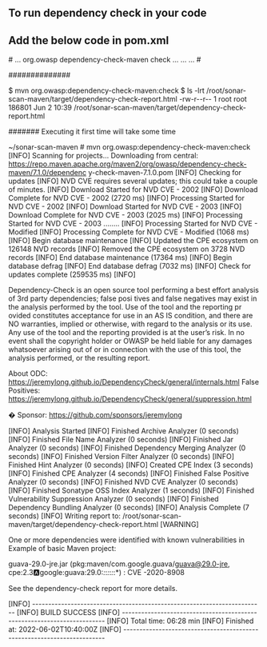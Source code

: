 ##  To run dependency check in your code
##  Add the below code in pom.xml
#<project>
    <build>
        <plugins>
            ...
            <plugin>
              <groupId>org.owasp</groupId>
              <artifactId>dependency-check-maven</artifactId>
              <executions>
                  <execution>
                      <goals>
                          <goal>check</goal>
                      </goals>
                  </execution>
              </executions>
            </plugin>
            ...
        </plugins>
        ...
    </build>
    ...
#</project>

##############

$ mvn org.owasp:dependency-check-maven:check
$ ls -lrt /root/sonar-scan-maven/target/dependency-check-report.html
-rw-r--r--    1 root     root        186801 Jun  2 10:39 /root/sonar-scan-maven/target/dependency-check-report.html

#######
Executing it first time will take some time

~/sonar-scan-maven # mvn org.owasp:dependency-check-maven:check
[INFO] Scanning for projects...
Downloading from central: https://repo.maven.apache.org/maven2/org/owasp/dependency-check-maven/7.1.0/dependenc
y-check-maven-7.1.0.pom
[INFO] Checking for updates
[INFO] NVD CVE requires several updates; this could take a couple of minutes.
[INFO] Download Started for NVD CVE - 2002
[INFO] Download Complete for NVD CVE - 2002  (2720 ms)
[INFO] Processing Started for NVD CVE - 2002
[INFO] Download Started for NVD CVE - 2003
[INFO] Download Complete for NVD CVE - 2003  (2025 ms)
[INFO] Processing Started for NVD CVE - 2003
........
[INFO] Processing Started for NVD CVE - Modified
[INFO] Processing Complete for NVD CVE - Modified  (1068 ms)
[INFO] Begin database maintenance
[INFO] Updated the CPE ecosystem on 126148 NVD records
[INFO] Removed the CPE ecosystem on 3728 NVD records
[INFO] End database maintenance (17364 ms)
[INFO] Begin database defrag
[INFO] End database defrag (7032 ms)
[INFO] Check for updates complete (259535 ms)
[INFO]

Dependency-Check is an open source tool performing a best effort analysis of 3rd party dependencies; false posi
tives and false negatives may exist in the analysis performed by the tool. Use of the tool and the reporting pr
ovided constitutes acceptance for use in an AS IS condition, and there are NO warranties, implied or otherwise,
 with regard to the analysis or its use. Any use of the tool and the reporting provided is at the user’s risk.
In no event shall the copyright holder or OWASP be held liable for any damages whatsoever arising out of or in
connection with the use of this tool, the analysis performed, or the resulting report.


   About ODC: https://jeremylong.github.io/DependencyCheck/general/internals.html
   False Positives: https://jeremylong.github.io/DependencyCheck/general/suppression.html

� Sponsor: https://github.com/sponsors/jeremylong


[INFO] Analysis Started
[INFO] Finished Archive Analyzer (0 seconds)
[INFO] Finished File Name Analyzer (0 seconds)
[INFO] Finished Jar Analyzer (0 seconds)
[INFO] Finished Dependency Merging Analyzer (0 seconds)
[INFO] Finished Version Filter Analyzer (0 seconds)
[INFO] Finished Hint Analyzer (0 seconds)
[INFO] Created CPE Index (3 seconds)
[INFO] Finished CPE Analyzer (4 seconds)
[INFO] Finished False Positive Analyzer (0 seconds)
[INFO] Finished NVD CVE Analyzer (0 seconds)
[INFO] Finished Sonatype OSS Index Analyzer (1 seconds)
[INFO] Finished Vulnerability Suppression Analyzer (0 seconds)
[INFO] Finished Dependency Bundling Analyzer (0 seconds)
[INFO] Analysis Complete (7 seconds)
[INFO] Writing report to: /root/sonar-scan-maven/target/dependency-check-report.html
[WARNING]

One or more dependencies were identified with known vulnerabilities in Example of basic Maven project:

guava-29.0-jre.jar (pkg:maven/com.google.guava/guava@29.0-jre, cpe:2.3:a:google:guava:29.0:*:*:*:*:*:*:*) : CVE
-2020-8908


See the dependency-check report for more details.


[INFO] ------------------------------------------------------------------------
[INFO] BUILD SUCCESS
[INFO] ------------------------------------------------------------------------
[INFO] Total time:  06:28 min
[INFO] Finished at: 2022-06-02T10:40:00Z
[INFO] ------------------------------------------------------------------------
